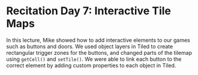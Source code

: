# Recitation Day 7: Interactive Tile Maps #

In this lecture, Mike showed how to add interactive elements to our games such as buttons and doors. We used object layers in Tiled to create rectangular trigger zones for the buttons, and changed parts of the tilemap using `getCell()` and `setTile()`. We were able to link each button to the correct element by adding custom properties to each object in Tiled.